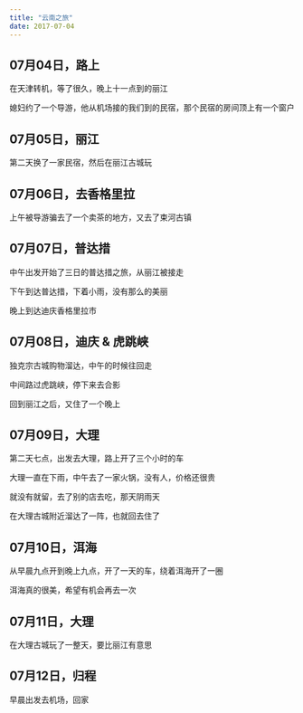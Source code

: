 ```yaml
---
title: "云南之旅"
date: 2017-07-04
---
```


## 07月04日，路上

在天津转机，等了很久，晚上十一点到的丽江

媳妇约了一个导游，他从机场接的我们到的民宿，那个民宿的房间顶上有一个窗户

## 07月05日，丽江

第二天换了一家民宿，然后在丽江古城玩

## 07月06日，去香格里拉

上午被导游骗去了一个卖茶的地方，又去了束河古镇

## 07月07日，普达措

中午出发开始了三日的普达措之旅，从丽江被接走

下午到达普达措，下着小雨，没有那么的美丽

晚上到达迪庆香格里拉市

## 07月08日，迪庆 & 虎跳峡

独克宗古城购物溜达，中午的时候往回走

中间路过虎跳峡，停下来去合影

回到丽江之后，又住了一个晚上

## 07月09日，大理

第二天七点，出发去大理，路上开了三个小时的车

大理一直在下雨，中午去了一家火锅，没有人，价格还很贵

就没有就留，去了别的店去吃，那天阴雨天

在大理古城附近溜达了一阵，也就回去住了

## 07月10日，洱海

从早晨九点开到晚上九点，开了一天的车，绕着洱海开了一圈

洱海真的很美，希望有机会再去一次

## 07月11日，大理

在大理古城玩了一整天，要比丽江有意思

## 07月12日，归程

早晨出发去机场，回家
